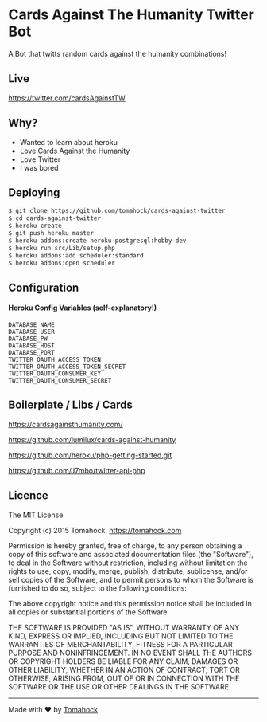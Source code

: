 # Cards Against The Humanity Twitter Bot

A Bot that twitts random cards against the humanity combinations!

## Live
https://twitter.com/cardsAgainstTW

## Why?
* Wanted to learn about heroku
* Love Cards Against the Humanity
* Love Twitter
* I was bored

## Deploying

```sh
$ git clone https://github.com/tomahock/cards-against-twitter
$ cd cards-against-twitter
$ heroku create
$ git push heroku master
$ heroku addons:create heroku-postgresql:hobby-dev
$ heroku run src/Lib/setup.php
$ heroku addons:add scheduler:standard
$ heroku addons:open scheduler
```

## Configuration
#### Heroku Config Variables (self-explanatory!)

```
DATABASE_NAME
DATABASE_USER
DATABASE_PW
DATABASE_HOST
DATABASE_PORT
TWITTER_OAUTH_ACCESS_TOKEN
TWITTER_OAUTH_ACCESS_TOKEN_SECRET
TWITTER_OAUTH_CONSUMER_KEY
TWITTER_OAUTH_CONSUMER_SECRET
```

## Boilerplate / Libs / Cards
https://cardsagainsthumanity.com/

https://github.com/lumilux/cards-against-humanity

https://github.com/heroku/php-getting-started.git

https://github.com/J7mbo/twitter-api-php

## Licence
The MIT License

Copyright (c) 2015 Tomahock. https://tomahock.com

Permission is hereby granted, free of charge, to any person obtaining a copy
of this software and associated documentation files (the "Software"), to deal
in the Software without restriction, including without limitation the rights
to use, copy, modify, merge, publish, distribute, sublicense, and/or sell
copies of the Software, and to permit persons to whom the Software is
furnished to do so, subject to the following conditions:

The above copyright notice and this permission notice shall be included in
all copies or substantial portions of the Software.

THE SOFTWARE IS PROVIDED "AS IS", WITHOUT WARRANTY OF ANY KIND, EXPRESS OR
IMPLIED, INCLUDING BUT NOT LIMITED TO THE WARRANTIES OF MERCHANTABILITY,
FITNESS FOR A PARTICULAR PURPOSE AND NONINFRINGEMENT. IN NO EVENT SHALL THE
AUTHORS OR COPYRIGHT HOLDERS BE LIABLE FOR ANY CLAIM, DAMAGES OR OTHER
LIABILITY, WHETHER IN AN ACTION OF CONTRACT, TORT OR OTHERWISE, ARISING FROM,
OUT OF OR IN CONNECTION WITH THE SOFTWARE OR THE USE OR OTHER DEALINGS IN
THE SOFTWARE.

___
Made with ♥ by [Tomahock](http://twitter.com/tomahock)

